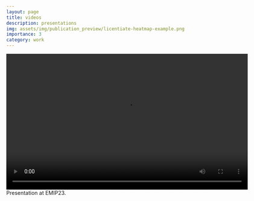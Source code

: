 ```yaml
---
layout: page
title: videos
description: presentations
img: assets/img/publication_preview/licentiate-heatmap-example.png
importance: 3
category: work
---
```


<div class="row justify-content-sm-center">
    <div class="col-sm-4 mt-3 mt-md-0">
        <video width="640" height="360" controls>
            <source src="https://youtu.be/wXgkXEz2T_Q" type="video/mp4">
             Your browser does not support the video tag.
        </video>
    </div>
</div>
<div class="caption">
    Presentation at EMIP23.
</div>
